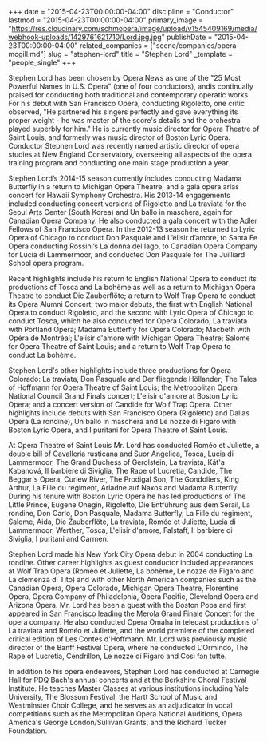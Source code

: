 +++
date = "2015-04-23T00:00:00-04:00"
discipline = "Conductor"
lastmod = "2015-04-23T00:00:00-04:00"
primary_image = "https://res.cloudinary.com/schmopera/image/upload/v1545409169/media/webhook-uploads/1429761621710/Lord.jpg.jpg"
publishDate = "2015-04-23T00:00:00-04:00"
related_companies = ["scene/companies/opera-mcgill.md"]
slug = "stephen-lord"
title = "Stephen Lord"
_template = "people_single"
+++

Stephen Lord has been chosen by Opera News as one of the "25 Most Powerful Names in U.S. Opera" (one of four conductors), andis continually praised for conducting both traditional and contemporary operatic works. For his debut with San Francisco Opera, conducting Rigoletto, one critic observed, "He partnered his singers perfectly and gave everything its proper weight - he was master of the score's details and the orchestra played superbly for him." He is currently music director for Opera Theatre of Saint Louis, and formerly was music director of Boston Lyric Opera. Conductor Stephen Lord was recently named artistic director of opera studies at New England Conservatory, overseeing all aspects of the opera training program and conducting one main stage production a year.

Stephen Lord’s 2014-15 season currently includes conducting Madama Butterfly in a return to Michigan Opera Theatre, and a gala opera arias concert for Hawaii Symphony Orchestra. His 2013-14 engagements included conducting concert versions of Rigoletto and La traviata for the Seoul Arts Center (South Korea) and Un ballo in maschera, again for Canadian Opera Company. He also conducted a gala concert with the Adler Fellows of San Francisco Opera. In the 2012-13 season he returned to Lyric Opera of Chicago to conduct Don Pasquale and L’elisir d’amore, to Santa Fe Opera conducting Rossini’s La donna del lago, to Canadian Opera Company for Lucia di Lammermoor, and conducted Don Pasquale for The Juilliard School opera program.

Recent highlights include his return to English National Opera to conduct its productions of Tosca and La bohème as well as a return to Michigan Opera Theatre to conduct Die Zauberflöte; a return to Wolf Trap Opera to conduct its Opera Alumni Concert; two major debuts, the first with English National Opera to conduct Rigoletto, and the second with Lyric Opera of Chicago to conduct Tosca, which he also conducted for Opera Colorado; La traviata with Portland Opera; Madama Butterfly for Opera Colorado; Macbeth with Opéra de Montréal; L'elisir d'amore with Michigan Opera Theatre; Salome for Opera Theatre of Saint Louis; and a return to Wolf Trap Opera to conduct La bohème.

Stephen Lord's other highlights include three productions for Opera Colorado: La traviata, Don Pasquale and Der fliegende Höllander; The Tales of Hoffmann for Opera Theatre of Saint Louis; the Metropolitan Opera National Council Grand Finals concert; L'elisir d'amore at Boston Lyric Opera; and a concert version of Candide for Wolf Trap Opera. Other highlights include debuts with San Francisco Opera (Rigoletto) and Dallas Opera (La rondine), Un ballo in maschera and Le nozze di Figaro with Boston Lyric Opera, and I puritani for Opera Theatre of Saint Louis.

At Opera Theatre of Saint Louis Mr. Lord has conducted Roméo et Juliette, a double bill of Cavalleria rusticana and Suor Angelica, Tosca, Lucia di Lammermoor, The Grand Duchess of Gerolstein, La traviata, Kát'a Kabanová, Il barbiere di Siviglia, The Rape of Lucretia, Candide, The Beggar's Opera, Curlew River, The Prodigal Son, The Gondoliers, King Arthur, La Fille du régiment, Ariadne auf Naxos and Madama Butterfly. During his tenure with Boston Lyric Opera he has led productions of The Little Prince, Eugene Onegin, Rigoletto, Die Entführung aus dem Serail, La rondine, Don Carlo, Don Pasquale, Madama Butterfly, La Fille du régiment, Salome, Aida, Die Zauberflöte, La traviata, Roméo et Juliette, Lucia di Lammermoor, Werther, Tosca, L'elisir d'amore, Falstaff, Il barbiere di Siviglia, I puritani and Carmen.

Stephen Lord made his New York City Opera debut in 2004 conducting La rondine. Other career highlights as guest conductor included appearances at Wolf Trap Opera (Roméo et Juliette, La bohème, Le nozze de Figaro and La clemenza di Tito) and with other North American companies such as the Canadian Opera, Opera Colorado, Michigan Opera Theatre, Florentine Opera, Opera Company of Philadelphia, Opera Pacific, Cleveland Opera and Arizona Opera. Mr. Lord has been a guest with the Boston Pops and first appeared in San Francisco leading the Merola Grand Finale Concert for the opera company. He also conducted Opera Omaha in telecast productions of La traviata and Roméo et Juliette, and the world premiere of the completed critical edition of Les Contes d'Hoffmann. Mr. Lord was previously music director of the Banff Festival Opera, where he conducted L'Ormindo, The Rape of Lucretia, Cendrillon, Le nozze di Figaro and Così fan tutte.

In addition to his opera endeavors, Stephen Lord has conducted at Carnegie Hall for PDQ Bach's annual concerts and at the Berkshire Choral Festival Institute. He teaches Master Classes at various institutions including Yale University, The Blossom Festival, the Hartt School of Music and Westminster Choir College, and he serves as an adjudicator in vocal competitions such as the Metropolitan Opera National Auditions, Opera America's George London/Sullivan Grants, and the Richard Tucker Foundation.
